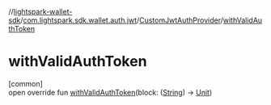 //[lightspark-wallet-sdk](../../../index.md)/[com.lightspark.sdk.wallet.auth.jwt](../index.md)/[CustomJwtAuthProvider](index.md)/[withValidAuthToken](with-valid-auth-token.md)

# withValidAuthToken

[common]\
open override fun [withValidAuthToken](with-valid-auth-token.md)(block: ([String](https://kotlinlang.org/api/latest/jvm/stdlib/kotlin/-string/index.html)) -&gt; [Unit](https://kotlinlang.org/api/latest/jvm/stdlib/kotlin/-unit/index.html))
